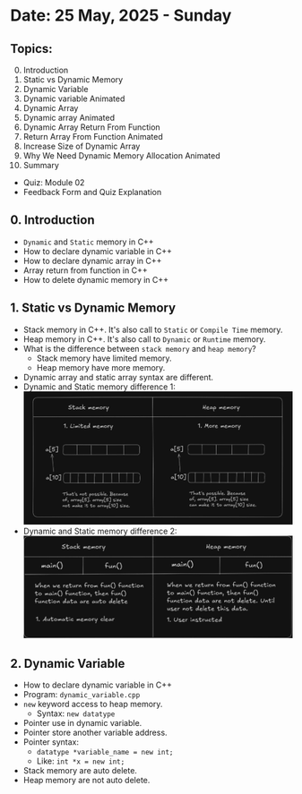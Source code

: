 # Date: 25 May, 2025 - Sunday

## Topics:
0. Introduction
1. Static vs Dynamic Memory
2. Dynamic Variable
3. Dynamic variable Animated
4. Dynamic Array
5. Dynamic array Animated
6. Dynamic Array Return From Function
7. Return Array From Function Animated
8. Increase Size of Dynamic Array
9. Why We Need Dynamic Memory Allocation Animated
10. Summary
- Quiz: Module 02
- Feedback Form and Quiz Explanation

## 0. Introduction
- `Dynamic` and `Static` memory in C++
- How to declare dynamic variable in C++
- How to declare dynamic array in C++
- Array return from function in C++
- How to delete dynamic memory in C++

## 1. Static vs Dynamic Memory
- Stack memory in C++. It's also call to `Static` or `Compile Time` memory.
- Heap memory in C++. It's also call to `Dynamic` or `Runtime` memory.
- What is the difference between `stack memory` and `heap memory`?
    - Stack memory have limited memory.
    - Heap memory have more memory.
- Dynamic array and static array syntax are different.
- Dynamic and Static memory difference 1:
![difference 1 drawing](./images/drawing.png)
- Dynamic and Static memory difference 2:
![difference 2 drawing](./images/drawing2.png)

## 2. Dynamic Variable
- How to declare dynamic variable in C++
- Program: `dynamic_variable.cpp`
- `new` keyword access to heap memory.
    - Syntax: `new datatype`
- Pointer use in dynamic variable.
- Pointer store another variable address.
- Pointer syntax:
    - `datatype *variable_name = new int;`
    - Like: `int *x = new int;`
- Stack memory are auto delete.
- Heap memory are not auto delete.